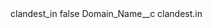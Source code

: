 <?xml version="1.0" encoding="UTF-8"?>
<CustomMetadata xmlns="http://soap.sforce.com/2006/04/metadata" xmlns:xsi="http://www.w3.org/2001/XMLSchema-instance" xmlns:xsd="http://www.w3.org/2001/XMLSchema">
    <label>clandest_in</label>
    <protected>false</protected>
    <values>
        <field>Domain_Name__c</field>
        <value xsi:type="xsd:string">clandest.in</value>
    </values>
</CustomMetadata>
